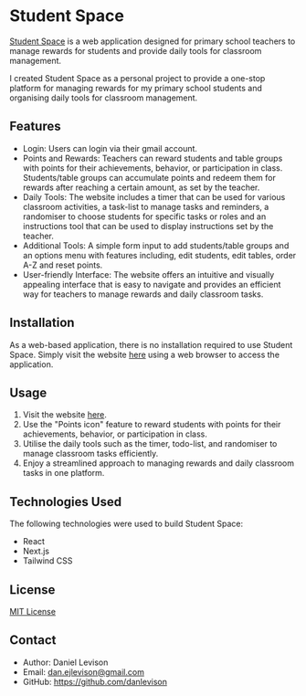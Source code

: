 # Student Space

[Student Space](https://studentspace.vercel.app/) is a web application designed for primary school teachers to manage rewards for students and provide daily tools for classroom management.

I created Student Space as a personal project to provide a one-stop platform for managing rewards for my primary school students and organising daily tools for classroom management.

## Features
- Login: Users can login via their gmail account.
- Points and Rewards: Teachers can reward students and table groups with points for their achievements, behavior, or participation in class. Students/table groups can accumulate points and redeem them for rewards after reaching a certain amount, as set by the teacher.
- Daily Tools: The website includes a timer that can be used for various classroom activities, a task-list to manage tasks and reminders, a randomiser to choose students for specific tasks or roles and an instructions tool that can be used to display instructions set by the teacher.
- Additional Tools: A simple form input to add students/table groups and an options menu with features including, edit students, edit tables, order A-Z and reset points.
- User-friendly Interface: The website offers an intuitive and visually appealing interface that is easy to navigate and provides an efficient way for teachers to manage rewards and daily classroom tasks. 

## Installation

As a web-based application, there is no installation required to use Student Space. Simply visit the website [here](https://studentspace.vercel.app/) using a web browser to access the application.

## Usage

1. Visit the website [here](https://studentspace.vercel.app/).
2. Use the "Points icon" feature to reward students with points for their achievements, behavior, or participation in class.
3. Utilise the daily tools such as the timer, todo-list, and randomiser to manage classroom tasks efficiently.
4. Enjoy a streamlined approach to managing rewards and daily classroom tasks in one platform.

## Technologies Used

The following technologies were used to build Student Space:

- React
- Next.js
- Tailwind CSS

## License

[MIT License](LICENSE)

## Contact

- Author: Daniel Levison
- Email: dan.ejlevison@gmail.com
- GitHub: https://github.com/danlevison
